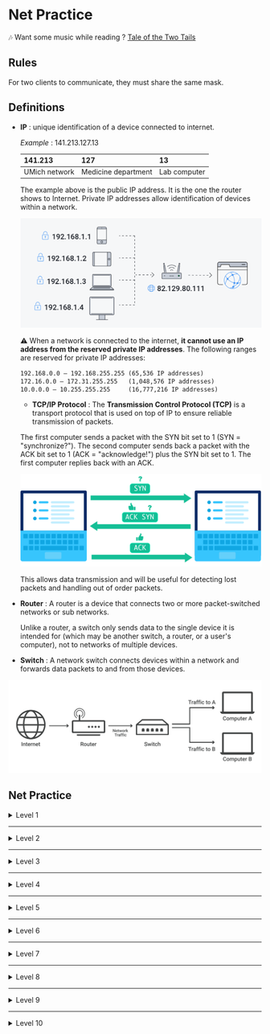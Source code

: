 # Net Practice

🎶 Want some music while reading ? [Tale of the Two Tails](https://www.deezer.com/us/track/1946027917)

## Rules

For two clients to communicate, they must share the same mask.

## Definitions

- **IP** : unique identification of a device connected to internet.
    
    *Example* : 141.213.127.13
    
    | 141.213 | 127 | 13 |
    | --- | --- | --- |
    | UMich network | Medicine department | Lab computer |
    
    The example above is the public IP address. It is the one the router shows to Internet. Private IP addresses allow identification of devices within a network.
    
    ![public-ip](assets/public-ip.png)
    
    ⚠️ When a network is connected to the internet, **it cannot use an IP address from the reserved private IP addresses**. The following ranges are reserved for private IP addresses:
    
    ```
    192.168.0.0 – 192.168.255.255 (65,536 IP addresses)
    172.16.0.0 – 172.31.255.255   (1,048,576 IP addresses)
    10.0.0.0 – 10.255.255.255     (16,777,216 IP addresses)
    ```
    
    - **TCP/IP Protocol** : The **Transmission Control Protocol (TCP)** is a transport protocol that is used on top of IP to ensure reliable transmission of packets.
    
    The first computer sends a packet with the SYN bit set to 1 (SYN = "synchronize?"). The second computer sends back a packet with the ACK bit set to 1 (ACK = "acknowledge!") plus the SYN bit set to 1. The first computer replies back with an ACK.
    
    ![tcp-ip-protocol](assets/tcp-ip-protocol.svg)
    
    This allows data transmission and will be useful for detecting lost packets and handling out of order packets.

- **Router** : A router is a device that connects two or more packet-switched networks or sub networks.
    
    Unlike a router, a switch only sends data to the single device it is intended for (which may be another switch, a router, or a user's computer), not to networks of multiple devices.
    
- **Switch** : A network switch connects devices within a network and forwards data packets to and from those devices.

![network-switch.svg](assets/network-switch.svg)

## Net Practice

<details>
<summary>Level 1</summary>

<details>
<summary>Image</summary>

![img](assets/1.png)
</details>

Client A and Client B must communicate with each other. By looking at their masks, we deduce that their IP addresses will start with 104.93.23 followed by a decimal ranging between ]0, 255[.

Same goes for C and D, but the last 16-bits are free.

<aside>
💡 In a close connection like this one, having such a wide range of mask may seem un-optimized. A great mask would be 255.255.255.252 (**/30**). The first 30 bits are used for the network prefix and the last 2 are use to identify the host. Since you can't use 00 (network id) nor 11 (broadcast message) you have $2^2 - 2 = 2$ usable addresses.

</aside>
</details>

---

<details>
<summary>Level 2</summary>

<details>
<summary>Image</summary>

![img](assets/2.png)
</details>
        
    
The idea is the same : every client should have the same mask to communicate with each other. We the have to choose an IP within the range of the mask.

255.255.255.255 = 32-bits

255.255.255.224 = 27-bits

32-bits - 27-bits = 5**-bits** available ranging from ]223, 192[ in decimal.
</details>

---
  
<details>
<summary>Level 3</summary>

<details>
<summary>Image</summary>

![img](assets/3.png)
</details>
        
    
The switch is here to connect multiple devices within a network. In practice, it doesn’t change anything : apply the same mask to all devices and choose an IP within its range.

255.255.255.255 = 32-bits

255.255.255.128 = 25-bits

32-bits - 25-bits = **7-bits** available ranging from ]127, 0[ in decimal.
</details>

---

<details>
<summary>Level 4</summary>

<details>
<summary>Image</summary>

![img](assets/4.png)
</details>
        
    
Here, we need to connect two clients to each other and a switch to a router. This may not look like it, but the configuration is exactly the same as Level 3 : we have to connect three devices. Even simpler, we don’t have any required masks !

Interface R2 and R3 are here to confuse you, the don’t interact with the R1 network.

<aside>
💡 Bonus : which mask could minimize the number of possible IP addresses ?

</aside>

- Answer
    
    If we want to optimize the mask, we are looking for at least 3 possible IP addresses. We know that 2-bits leaves us 2 possible IP addresses, so 3-bits should be enough. That is 32-3 = 2932−3=29﻿.
</details>
   
---
     
<details>
<summary>Level 5</summary>

<details>
<summary>Image</summary>

![img](assets/5.png)
</details>
        
    
**Static route** :  A static route is used when a computer wants to reach someone outside of its network (these are the purple boxes with ⇒). If the destination matches the left side, it will ask the right side to forward the message.

<aside>
💡 In the Internet Protocol (IP), the address **0.0.0.0** is a non-routable meta-address used to designate an **invalid, unknown or non-applicable target**. It is also written default

</aside>

Let’s take the example of Machine B. For B to communicate with Machine A, he asks the router to send packages to Machine A’s IP address. The router responds that this address is unknown. So the default static route takes over. 

In this exercise, the default route should redirect unknown addresses to the router. 
</details>
    
---

<details>
<summary>Level 6</summary>

<details>
<summary>Image</summary>

![img](assets/6.png)
</details>
        
    
The internet must send its packets to Client A. To do so, the internet's destination must match the network address of Client A*.* Refer to level 3 to find Client A IP address.

<aside>
💡 Don’t forget to put Client A’s mask inside the static route of the internet !

</aside>
</details>
    
---

<details>
<summary>Level 7</summary>

<details>
<summary>Image</summary>

![img](assets/7.png)
</details>
        
    
Here, we have to connect two devices three times. As seen in Level 1, we can use the mask /30 to connect 2 devices.

About the static routes, the logic is very similar to Level 5 : if an address is unknown to the network, ask to the neighbor !

<aside>
↔️ A1 ⇒ R11 ; R1 ⇒ R2

</aside>

<aside>
↔️ C1 ⇒ R22 ; R2 ⇒ R1

</aside>
</details>
    
---

<details>
<summary>Level 8</summary>

<details>
<summary>Image</summary>

![img](assets/8.png)
</details>
        
    
Internet wants to connect to the **network** (remember in level 1 when we said that XX.XX.XX.0 meant network ?). This helps us get the IP and the masks of Client C and Client D.

The network 136.88.238 must have the same mask, that is 255.255.255.240. It means that every IP address will take 4-bits.

In other words, Client C and Client D IP addresses will each take 4-bits from the network 136.88.238.

<aside>
💡 4-bits = 15 in decimal. To find intervals, simply add or remove $15-2 = 13$ to the last digits of the IP address

</aside>

### Intervals

| Client C | Client D | Router R2 |
| --- | --- | --- |
| 136.88.238.1 | 136.88.238.17 | 136.88.238.62 |
| 136.88.238.2 | 136.88.238.18 | 136.88.238.61 |
| … | … | … |
| 136.88.238.14 | 136.88.238.30 | 136.88.238.49 |
</details>

---

<details>
<summary>Level 9</summary>

<details>
<summary>Image</summary>

![img](assets/9.png)
</details>
        
    
Overall, nothing complicated in this level, follow the instructions and it should be fine :

1. Connect the switch to Client A and B. Use the same masks and redirect unknown addresses properly.
2. Connect this ***network*** to the internet. Be careful, the IP address in my example is a private IP address so it won’t be able to connect to the internet.
3. Connect Client C and Client D to the router. 
4. Connect Client C to the internet.

If the redirection were done properly, it should work perfectly !
</details>
    
---

<details>
<summary>Level 10</summary>

<details>
<summary>Image</summary>

![img](assets/10.png)
</details>
        
    
Every interface starts with the same IP address, the goal is then to properly use masks and available IP addresses.

1. *Router R1* to *Switch S1* - Covers the range **167.29.188.1 - 167.29.188.127** (mask /25).
2. *Router R2* to *Client H4* - Covers the range **167.29.188.128 - 167.29.188.191** (mask /26).
3. *Router R1* to *Router R2* - Covers the range **167.29.188.252 - 167.29.188.255** (mask /30).
4. *Router R2* to *Client H3* - Unknown range and mask :( 

The only IP addresses available for the network "Router R2 to Client H3” are ranging from ]192, 251[ in decimal. Feel free to choose the most suitable mask.
</details>
